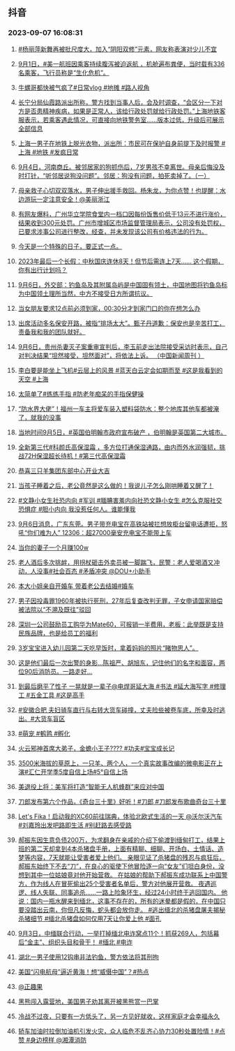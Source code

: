 ## 抖音 
### 2023-09-07 16:08:31

1. [#杨丽萍新舞再被批尺度大，加入“阴阳双修”元素，网友称表演对少儿不宜](https://www.iesdouyin.com/share/video/7275634958050331915/?region=CN&mid=7128219388427110401&u_code=0&titleType=title&did=MS4wLjABAAAANwkJuWIRFOzg5uCpDRpMj4OX-QryoDgn-yYlXQnRwQQ&iid=MS4wLjABAAAANwkJuWIRFOzg5uCpDRpMj4OX-QryoDgn-yYlXQnRwQQ&with_sec_did=1&from_ssr=1)

2. [9月1日，#美一航班因乘客持续腹泻被迫返航 ，机舱遍布粪便，当时载有336名乘客，飞行员称是“生化危机”。](https://www.iesdouyin.com/share/video/7275329538442218763/?region=CN&mid=7275329689550408508&u_code=0&titleType=title&did=MS4wLjABAAAANwkJuWIRFOzg5uCpDRpMj4OX-QryoDgn-yYlXQnRwQQ&iid=MS4wLjABAAAANwkJuWIRFOzg5uCpDRpMj4OX-QryoDgn-yYlXQnRwQQ&with_sec_did=1&from_ssr=1)

3. [牛螺哥都快被气疯了#日常vlog #地摊 #路人视角](https://www.iesdouyin.com/share/video/7275102673668558138/?region=CN&mid=7275102744023845693&u_code=0&titleType=title&did=MS4wLjABAAAANwkJuWIRFOzg5uCpDRpMj4OX-QryoDgn-yYlXQnRwQQ&iid=MS4wLjABAAAANwkJuWIRFOzg5uCpDRpMj4OX-QryoDgn-yYlXQnRwQQ&with_sec_did=1&from_ssr=1)

4. [长宁分局仙霞路派出所称，警方找到当事人后，会及时调查，“会区分一下对方是否患精神疾病，如果是正常人，该给行政处罚就给行政处罚。”上海地铁客服表示，若乘客遇此情况，可直接向地铁警务室……版本过低，升级后可展示全部信息](https://www.iesdouyin.com/share/video/7275621233423699241/?region=CN&mid=7005869691412187137&u_code=0&titleType=title&did=MS4wLjABAAAANwkJuWIRFOzg5uCpDRpMj4OX-QryoDgn-yYlXQnRwQQ&iid=MS4wLjABAAAANwkJuWIRFOzg5uCpDRpMj4OX-QryoDgn-yYlXQnRwQQ&with_sec_did=1&from_ssr=1)

5. [上海一男子在地铁上脱光衣物，派出所：市民可在保护自身前提下及时报警 #上海 #地铁 #发疯日常](https://www.iesdouyin.com/share/video/7275626291162877244/?region=CN&mid=7275626448394799932&u_code=0&titleType=title&did=MS4wLjABAAAANwkJuWIRFOzg5uCpDRpMj4OX-QryoDgn-yYlXQnRwQQ&iid=MS4wLjABAAAANwkJuWIRFOzg5uCpDRpMj4OX-QryoDgn-yYlXQnRwQQ&with_sec_did=1&from_ssr=1)

6. [9月4日，河南商丘。被邻居家的狗抓伤后，7岁男孩不幸离世。母亲后悔没及时打针，“听邻居说狗没问题”。邻居：狗没有问题，拍死卖掉了。（一）](https://www.iesdouyin.com/share/video/7275323667331042560/?region=CN&mid=7275324139615488829&u_code=0&titleType=title&did=MS4wLjABAAAANwkJuWIRFOzg5uCpDRpMj4OX-QryoDgn-yYlXQnRwQQ&iid=MS4wLjABAAAANwkJuWIRFOzg5uCpDRpMj4OX-QryoDgn-yYlXQnRwQQ&with_sec_did=1&from_ssr=1)

7. [母亲救子心切双双落水，男子伸出援手救回。杨朱龙，为你点赞！也提醒：水边游玩一定注意安全！@美丽浙江](https://www.iesdouyin.com/share/video/7275576284946664767/?region=CN&mid=7275576398524468029&u_code=0&titleType=title&did=MS4wLjABAAAANwkJuWIRFOzg5uCpDRpMj4OX-QryoDgn-yYlXQnRwQQ&iid=MS4wLjABAAAANwkJuWIRFOzg5uCpDRpMj4OX-QryoDgn-yYlXQnRwQQ&with_sec_did=1&from_ssr=1)

8. [有网友爆料，广州华立学院食堂内一档口因每份饭售价低于13元不进行涨价，结果收到300元处罚。广州市增城区市场监督管理局表示，公司没有处罚权，已要求涉事公司进行整改，经查，并未发现该公司有价格违法的行为。](https://www.iesdouyin.com/share/video/7275332124511571254/?region=CN&mid=7275332239930428197&u_code=0&titleType=title&did=MS4wLjABAAAANwkJuWIRFOzg5uCpDRpMj4OX-QryoDgn-yYlXQnRwQQ&iid=MS4wLjABAAAANwkJuWIRFOzg5uCpDRpMj4OX-QryoDgn-yYlXQnRwQQ&with_sec_did=1&from_ssr=1)

9. [今天是一个特殊的日子，要正式一点。](https://www.iesdouyin.com/share/video/7275557516375756069/?region=CN&mid=7275557557803060027&u_code=0&titleType=title&did=MS4wLjABAAAANwkJuWIRFOzg5uCpDRpMj4OX-QryoDgn-yYlXQnRwQQ&iid=MS4wLjABAAAANwkJuWIRFOzg5uCpDRpMj4OX-QryoDgn-yYlXQnRwQQ&with_sec_did=1&from_ssr=1)

10. [2023年最后一个长假：中秋国庆连休8天！但节后需连上7天…… 这个假期，你有出行计划吗？](https://www.iesdouyin.com/share/video/7275522653828517172/?region=CN&mid=6984445650330978337&u_code=0&titleType=title&did=MS4wLjABAAAANwkJuWIRFOzg5uCpDRpMj4OX-QryoDgn-yYlXQnRwQQ&iid=MS4wLjABAAAANwkJuWIRFOzg5uCpDRpMj4OX-QryoDgn-yYlXQnRwQQ&with_sec_did=1&from_ssr=1)

11. [9月6日，外交部：钓鱼岛及其附属岛屿是中国固有领土，中国地图将钓鱼岛标为中国领土理所当然，中方不接受日方所谓抗议。](https://www.iesdouyin.com/share/video/7275623402960915767/?region=CN&mid=7275623452412037949&u_code=0&titleType=title&did=MS4wLjABAAAANwkJuWIRFOzg5uCpDRpMj4OX-QryoDgn-yYlXQnRwQQ&iid=MS4wLjABAAAANwkJuWIRFOzg5uCpDRpMj4OX-QryoDgn-yYlXQnRwQQ&with_sec_did=1&from_ssr=1)

12. [当女朋友要求12点前必须到家，00:30分才到家门口的你在想怎么办](https://www.iesdouyin.com/share/video/7275556180624215307/?region=CN&mid=7275556273947511607&u_code=0&titleType=title&did=MS4wLjABAAAANwkJuWIRFOzg5uCpDRpMj4OX-QryoDgn-yYlXQnRwQQ&iid=MS4wLjABAAAANwkJuWIRFOzg5uCpDRpMj4OX-QryoDgn-yYlXQnRwQQ&with_sec_did=1&from_ssr=1)

13. [出席活动多名保安开路，被指“排场太大”。甄子丹道歉：保安也是辛苦打工，责备我和我的团队就好。](https://www.iesdouyin.com/share/video/7275346783214062885/?region=CN&mid=6884180370443470862&u_code=0&titleType=title&did=MS4wLjABAAAANwkJuWIRFOzg5uCpDRpMj4OX-QryoDgn-yYlXQnRwQQ&iid=MS4wLjABAAAANwkJuWIRFOzg5uCpDRpMj4OX-QryoDgn-yYlXQnRwQQ&with_sec_did=1&from_ssr=1)

14. [9月6日，贵州杀妻灭子案重审宣判后，李玉前走出法院接受采访时表示，自己对判决结果“坦然接受，坦然面对”，将依法上诉。 （中国新闻周刊 ）](https://www.iesdouyin.com/share/video/7275554970353585420/?region=CN&mid=7275555036921334589&u_code=0&titleType=title&did=MS4wLjABAAAANwkJuWIRFOzg5uCpDRpMj4OX-QryoDgn-yYlXQnRwQQ&iid=MS4wLjABAAAANwkJuWIRFOzg5uCpDRpMj4OX-QryoDgn-yYlXQnRwQQ&with_sec_did=1&from_ssr=1)

15. [李白要是能坐上飞机#云层上的风景 #蓝天白云定会如期而至 #这是我看到的天空 #上海](https://www.iesdouyin.com/share/video/7275411496845184297/?region=CN&mid=7076110100301088799&u_code=0&titleType=title&did=MS4wLjABAAAANwkJuWIRFOzg5uCpDRpMj4OX-QryoDgn-yYlXQnRwQQ&iid=MS4wLjABAAAANwkJuWIRFOzg5uCpDRpMj4OX-QryoDgn-yYlXQnRwQQ&with_sec_did=1&from_ssr=1)

16. [太简单了#练练手指  #防老年痴呆的手指保健操](https://www.iesdouyin.com/share/video/7274881206225866041/?region=CN&mid=7271211017906981693&u_code=0&titleType=title&did=MS4wLjABAAAANwkJuWIRFOzg5uCpDRpMj4OX-QryoDgn-yYlXQnRwQQ&iid=MS4wLjABAAAANwkJuWIRFOzg5uCpDRpMj4OX-QryoDgn-yYlXQnRwQQ&with_sec_did=1&from_ssr=1)

17. [“防水界大佬”！福州一车主将爱车装入塑料袋防水：整个地库其他车都被淹了，就我的没事](https://www.iesdouyin.com/share/video/7275646517472464185/?region=CN&mid=7275646672921758520&u_code=0&titleType=title&did=MS4wLjABAAAANwkJuWIRFOzg5uCpDRpMj4OX-QryoDgn-yYlXQnRwQQ&iid=MS4wLjABAAAANwkJuWIRFOzg5uCpDRpMj4OX-QryoDgn-yYlXQnRwQQ&with_sec_did=1&from_ssr=1)

18. [当地时间9月5日，#英国伯明翰市政府宣布破产 ，伯明翰是英国第二大城市。](https://www.iesdouyin.com/share/video/7275357597174091062/?region=CN&mid=7275357730972666682&u_code=0&titleType=title&did=MS4wLjABAAAANwkJuWIRFOzg5uCpDRpMj4OX-QryoDgn-yYlXQnRwQQ&iid=MS4wLjABAAAANwkJuWIRFOzg5uCpDRpMj4OX-QryoDgn-yYlXQnRwQQ&with_sec_did=1&from_ssr=1)

19. [全新第三代#科颜氏高保湿霜 ，多方位打通保湿通路，由内而外水润强韧，挑战72H保湿超长待机！#第三代高保湿霜](https://www.iesdouyin.com/share/video/7273078174462840099/?region=CN&mid=7273109604421192508&u_code=0&titleType=title&did=MS4wLjABAAAANwkJuWIRFOzg5uCpDRpMj4OX-QryoDgn-yYlXQnRwQQ&iid=MS4wLjABAAAANwkJuWIRFOzg5uCpDRpMj4OX-QryoDgn-yYlXQnRwQQ&with_sec_did=1&from_ssr=1)

20. [恭喜三只羊集团东部中心开业大吉](https://www.iesdouyin.com/share/video/7275558139477396799/?region=CN&mid=7267534328081500989&u_code=0&titleType=title&did=MS4wLjABAAAANwkJuWIRFOzg5uCpDRpMj4OX-QryoDgn-yYlXQnRwQQ&iid=MS4wLjABAAAANwkJuWIRFOzg5uCpDRpMj4OX-QryoDgn-yYlXQnRwQQ&with_sec_did=1&from_ssr=1)

21. [当孩子睡着之后，老公竟然是这么做的！我说儿子怎么刚哄睡着又醒了！](https://www.iesdouyin.com/share/video/7275515644282522895/?region=CN&mid=7275515714406992677&u_code=0&titleType=title&did=MS4wLjABAAAANwkJuWIRFOzg5uCpDRpMj4OX-QryoDgn-yYlXQnRwQQ&iid=MS4wLjABAAAANwkJuWIRFOzg5uCpDRpMj4OX-QryoDgn-yYlXQnRwQQ&with_sec_did=1&from_ssr=1)

22. [#文静小女生社恐内向 #军训 #腼腆害羞内向社恐文静小女生 #怎么克服社交恐惧症 #胆小内向  我没惹任何人。谁能懂我](https://www.iesdouyin.com/share/video/7275320880157314367/?region=CN&mid=7275320924446673719&u_code=0&titleType=title&did=MS4wLjABAAAANwkJuWIRFOzg5uCpDRpMj4OX-QryoDgn-yYlXQnRwQQ&iid=MS4wLjABAAAANwkJuWIRFOzg5uCpDRpMj4OX-QryoDgn-yYlXQnRwQQ&with_sec_did=1&from_ssr=1)

23. [9月6日消息，广东东莞。男子带充电宝在高铁站被拦想放柜台留电话遭拒，怒吼“你们难为人” 12306：超27000毫安充电宝不能带上车](https://www.iesdouyin.com/share/video/7275654695371164962/?region=CN&mid=6948732789508279048&u_code=0&titleType=title&did=MS4wLjABAAAANwkJuWIRFOzg5uCpDRpMj4OX-QryoDgn-yYlXQnRwQQ&iid=MS4wLjABAAAANwkJuWIRFOzg5uCpDRpMj4OX-QryoDgn-yYlXQnRwQQ&with_sec_did=1&from_ssr=1)

24. [当你的妻子一个月赚100w](https://www.iesdouyin.com/share/video/7275299993320164642/?region=CN&mid=7196271216074754871&u_code=0&titleType=title&did=MS4wLjABAAAANwkJuWIRFOzg5uCpDRpMj4OX-QryoDgn-yYlXQnRwQQ&iid=MS4wLjABAAAANwkJuWIRFOzg5uCpDRpMj4OX-QryoDgn-yYlXQnRwQQ&with_sec_did=1&from_ssr=1)

25. [老人酒后多次挑衅，用拐杖砸击外卖员被一脚踹飞，民警：老人爱喝酒又冲动，人没事#社会百态 #矛盾冲突 @DOU+小助手](https://www.iesdouyin.com/share/video/7275229294073351479/?region=CN&mid=7275229465662212921&u_code=0&titleType=title&did=MS4wLjABAAAANwkJuWIRFOzg5uCpDRpMj4OX-QryoDgn-yYlXQnRwQQ&iid=MS4wLjABAAAANwkJuWIRFOzg5uCpDRpMj4OX-QryoDgn-yYlXQnRwQQ&with_sec_did=1&from_ssr=1)

26. [本大小姐亲自开婚车 带着老公去结婚#婚车](https://www.iesdouyin.com/share/video/7275605060103507255/?region=CN&mid=7038501009744415519&u_code=0&titleType=title&did=MS4wLjABAAAANwkJuWIRFOzg5uCpDRpMj4OX-QryoDgn-yYlXQnRwQQ&iid=MS4wLjABAAAANwkJuWIRFOzg5uCpDRpMj4OX-QryoDgn-yYlXQnRwQQ&with_sec_did=1&from_ssr=1)

27. [男子因投毒罪1960年被执行死刑，27年后复查改判无罪，子女申请国家赔偿被法院以“不溯及既往”驳回](https://www.iesdouyin.com/share/video/7275308248557866240/?region=CN&mid=7171414689270860551&u_code=0&titleType=title&did=MS4wLjABAAAANwkJuWIRFOzg5uCpDRpMj4OX-QryoDgn-yYlXQnRwQQ&iid=MS4wLjABAAAANwkJuWIRFOzg5uCpDRpMj4OX-QryoDgn-yYlXQnRwQQ&with_sec_did=1&from_ssr=1)

28. [深圳一公司鼓励员工购华为Mate60，可报销一半费用，老板：此举既是支持民族品牌，也是给员工的福利](https://www.iesdouyin.com/share/video/7275624865611238708/?region=CN&mid=6867184711702153224&u_code=0&titleType=title&did=MS4wLjABAAAANwkJuWIRFOzg5uCpDRpMj4OX-QryoDgn-yYlXQnRwQQ&iid=MS4wLjABAAAANwkJuWIRFOzg5uCpDRpMj4OX-QryoDgn-yYlXQnRwQQ&with_sec_did=1&from_ssr=1)

29. [3岁宝宝进入幼儿园第二天吃早饭时，拿着妈妈的照片“睹物思人”。](https://www.iesdouyin.com/share/video/7275545349471636747/?region=CN&mid=7275545423614315319&u_code=0&titleType=title&did=MS4wLjABAAAANwkJuWIRFOzg5uCpDRpMj4OX-QryoDgn-yYlXQnRwQQ&iid=MS4wLjABAAAANwkJuWIRFOzg5uCpDRpMj4OX-QryoDgn-yYlXQnRwQQ&with_sec_did=1&from_ssr=1)

30. [这是他们最后一次出警的身影…陈祖严、胡旭东，记住他们的名字和面容，两位90后消防员。一路走好…](https://www.iesdouyin.com/share/video/7275629632848743717/?region=CN&mid=7275629676305959739&u_code=0&titleType=title&did=MS4wLjABAAAANwkJuWIRFOzg5uCpDRpMj4OX-QryoDgn-yYlXQnRwQQ&iid=MS4wLjABAAAANwkJuWIRFOzg5uCpDRpMj4OX-QryoDgn-yYlXQnRwQQ&with_sec_did=1&from_ssr=1)

31. [到最后磨平了性子 一晃就是一辈子@电焊哥延大海 #书法 #延大海写字 #修理工 #五金工具 #这是高手](https://www.iesdouyin.com/share/video/7275276723812322621/?region=CN&mid=7224926523550190391&u_code=0&titleType=title&did=MS4wLjABAAAANwkJuWIRFOzg5uCpDRpMj4OX-QryoDgn-yYlXQnRwQQ&iid=MS4wLjABAAAANwkJuWIRFOzg5uCpDRpMj4OX-QryoDgn-yYlXQnRwQQ&with_sec_did=1&from_ssr=1)

32. [#安徽合肥 夫妇骑车直行与右转大货车碰撞，丈夫险些被卷车底，所幸及时逃出。#大货车盲区](https://www.iesdouyin.com/share/video/7275473088681200954/?region=CN&mid=7275473418736765752&u_code=0&titleType=title&did=MS4wLjABAAAANwkJuWIRFOzg5uCpDRpMj4OX-QryoDgn-yYlXQnRwQQ&iid=MS4wLjABAAAANwkJuWIRFOzg5uCpDRpMj4OX-QryoDgn-yYlXQnRwQQ&with_sec_did=1&from_ssr=1)

33. [#萌宠 #鹌鹑 #孵化](https://www.iesdouyin.com/share/video/7275279935332273465/?region=CN&mid=7275279994304219964&u_code=0&titleType=title&did=MS4wLjABAAAANwkJuWIRFOzg5uCpDRpMj4OX-QryoDgn-yYlXQnRwQQ&iid=MS4wLjABAAAANwkJuWIRFOzg5uCpDRpMj4OX-QryoDgn-yYlXQnRwQQ&with_sec_did=1&from_ssr=1)

34. [火云邪神首席大弟子，金蟾小王子???? #功夫#宝宝成长记](https://www.iesdouyin.com/share/video/7274609085801090362/?region=CN&mid=7274609120190270267&u_code=0&titleType=title&did=MS4wLjABAAAANwkJuWIRFOzg5uCpDRpMj4OX-QryoDgn-yYlXQnRwQQ&iid=MS4wLjABAAAANwkJuWIRFOzg5uCpDRpMj4OX-QryoDgn-yYlXQnRwQQ&with_sec_did=1&from_ssr=1)

35. [3500米海拔的草原上，一只羊、两个人，一个真实故事改编的微电影正在上演#汇仁开学季5度自信上场#5°自信上场](https://www.iesdouyin.com/share/video/7275325382058888460/?region=CN&mid=7275325524551961405&u_code=0&titleType=title&did=MS4wLjABAAAANwkJuWIRFOzg5uCpDRpMj4OX-QryoDgn-yYlXQnRwQQ&iid=MS4wLjABAAAANwkJuWIRFOzg5uCpDRpMj4OX-QryoDgn-yYlXQnRwQQ&with_sec_did=1&from_ssr=1)

36. [美退役上将：美军将打造“智能无人机蜂群”来应对中国](https://www.iesdouyin.com/share/video/7275294527630413096/?region=CN&mid=7148710223599306766&u_code=0&titleType=title&did=MS4wLjABAAAANwkJuWIRFOzg5uCpDRpMj4OX-QryoDgn-yYlXQnRwQQ&iid=MS4wLjABAAAANwkJuWIRFOzg5uCpDRpMj4OX-QryoDgn-yYlXQnRwQQ&with_sec_did=1&from_ssr=1)

37. [刀郎发布第六个作品，《奇台三十里》好听！#刀郎 #刀郎发布歌曲奇台三十里](https://www.iesdouyin.com/share/video/7275354719026040122/?region=CN&mid=7275354780549679930&u_code=0&titleType=title&did=MS4wLjABAAAANwkJuWIRFOzg5uCpDRpMj4OX-QryoDgn-yYlXQnRwQQ&iid=MS4wLjABAAAANwkJuWIRFOzg5uCpDRpMj4OX-QryoDgn-yYlXQnRwQQ&with_sec_did=1&from_ssr=1)

38. [Let's Fika！启动我的XC60前往瑞典，体验北欧式生活的一天 @沃尔沃汽车  #刘嘉玲出发吧路即生活  #别赶路去感受路](https://www.iesdouyin.com/share/video/7274800505128373560/?region=CN&mid=7274596516096953148&u_code=0&titleType=title&did=MS4wLjABAAAANwkJuWIRFOzg5uCpDRpMj4OX-QryoDgn-yYlXQnRwQQ&iid=MS4wLjABAAAANwkJuWIRFOzg5uCpDRpMj4OX-QryoDgn-yYlXQnRwQQ&with_sec_did=1&from_ssr=1)

39. [郝振东因生意负债200万，为求翻身在亲戚的介绍下偷渡到缅甸打工，结果上班的第二天却拿到4本杀猪盘手册，上面有精聊、细聊、开场白、土情话、造梦等内容，7天就能让受害者爱上他们。
亲眼见证了杀猪盘的残忍与疯狂后，郝振东始终下不去“刀”，在良心的驱使下他冒险逐一向“女友”们坦白身份，没想到其中一位姑娘竟对他开始营救。
在姑娘的帮助下郝振东成功联系上中国警方，作为线人在冒死偷出25个受害者名单后，警方对他展开营救。
夜遇巡逻、线人失联、同事追杀......一路上险象环生，经过24小时终于逃回国内。
他说：国内一瓶水醒来到缅北，这事不存在的，所有的迷晕都是假的，在中国只要没踏出云南，你但凡反悔，蛇头都会放你走。 
#逃出缅北的杀猪盘屠夫揭秘杀猪细节 
#缅北杀猪盘如何仅用7天让你爱上他 
#面孔](https://www.iesdouyin.com/share/video/7274697354438085951/?region=CN&mid=7274698581490109243&u_code=0&titleType=title&did=MS4wLjABAAAANwkJuWIRFOzg5uCpDRpMj4OX-QryoDgn-yYlXQnRwQQ&iid=MS4wLjABAAAANwkJuWIRFOzg5uCpDRpMj4OX-QryoDgn-yYlXQnRwQQ&with_sec_did=1&from_ssr=1)

40. [9月3日，中缅联合行动，一举打掉缅北电诈窝点11个！抓获269人，包括幕后“金主”、组织头目和骨干！ #缅北 #电诈](https://www.iesdouyin.com/share/video/7275324863647173900/?region=CN&mid=7275324907494509370&u_code=0&titleType=title&did=MS4wLjABAAAANwkJuWIRFOzg5uCpDRpMj4OX-QryoDgn-yYlXQnRwQQ&iid=MS4wLjABAAAANwkJuWIRFOzg5uCpDRpMj4OX-QryoDgn-yYlXQnRwQQ&with_sec_did=1&from_ssr=1)

41. [湖北一男子使用12钩串非法钓鱼，警方依法将其刑拘](https://www.iesdouyin.com/share/video/7275281098513337663/?region=CN&mid=7275281177823644477&u_code=0&titleType=title&did=MS4wLjABAAAANwkJuWIRFOzg5uCpDRpMj4OX-QryoDgn-yYlXQnRwQQ&iid=MS4wLjABAAAANwkJuWIRFOzg5uCpDRpMj4OX-QryoDgn-yYlXQnRwQQ&with_sec_did=1&from_ssr=1)

42. [美国“闪电航母”逼近黄海！想“威慑中国”？#热点](https://www.iesdouyin.com/share/video/7275492732724989242/?region=CN&mid=7090482682723698695&u_code=0&titleType=title&did=MS4wLjABAAAANwkJuWIRFOzg5uCpDRpMj4OX-QryoDgn-yYlXQnRwQQ&iid=MS4wLjABAAAANwkJuWIRFOzg5uCpDRpMj4OX-QryoDgn-yYlXQnRwQQ&with_sec_did=1&from_ssr=1)

43. [@正趣果](https://www.iesdouyin.com/share/video/7275604592098872611/?region=CN&mid=7275604666400934693&u_code=0&titleType=title&did=MS4wLjABAAAANwkJuWIRFOzg5uCpDRpMj4OX-QryoDgn-yYlXQnRwQQ&iid=MS4wLjABAAAANwkJuWIRFOzg5uCpDRpMj4OX-QryoDgn-yYlXQnRwQQ&with_sec_did=1&from_ssr=1)

44. [黑熊闯入露营地，美国男子劝其离开被黑熊赏一巴掌](https://www.iesdouyin.com/share/video/7275522901875395852/?region=CN&mid=6650281548400560897&u_code=0&titleType=title&did=MS4wLjABAAAANwkJuWIRFOzg5uCpDRpMj4OX-QryoDgn-yYlXQnRwQQ&iid=MS4wLjABAAAANwkJuWIRFOzg5uCpDRpMj4OX-QryoDgn-yYlXQnRwQQ&with_sec_did=1&from_ssr=1)

45. [冷战不过夜，只要有一方低头了，另一方见好就收，这样家庭才会幸福永久](https://www.iesdouyin.com/share/video/7275282426467814715/?region=CN&mid=7275282623147035448&u_code=0&titleType=title&did=MS4wLjABAAAANwkJuWIRFOzg5uCpDRpMj4OX-QryoDgn-yYlXQnRwQQ&iid=MS4wLjABAAAANwkJuWIRFOzg5uCpDRpMj4OX-QryoDgn-yYlXQnRwQQ&with_sec_did=1&from_ssr=1)

46. [轿车加油时拉倒加油机引发火灾，众人临危不乱齐心协力30秒处置险情！#点赞 #身边榜样 @湘潭消防](https://www.iesdouyin.com/share/video/7275551064277978427/?region=CN&mid=7275551149858605885&u_code=0&titleType=title&did=MS4wLjABAAAANwkJuWIRFOzg5uCpDRpMj4OX-QryoDgn-yYlXQnRwQQ&iid=MS4wLjABAAAANwkJuWIRFOzg5uCpDRpMj4OX-QryoDgn-yYlXQnRwQQ&with_sec_did=1&from_ssr=1)

